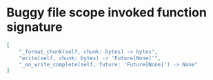 # Buggy file scope invoked function signature

```json
[
    "_format_chunk(self, chunk: bytes) -> bytes",
    "write(self, chunk: bytes) -> 'Future[None]'",
    "_on_write_complete(self, future: 'Future[None]') -> None"
]
```
